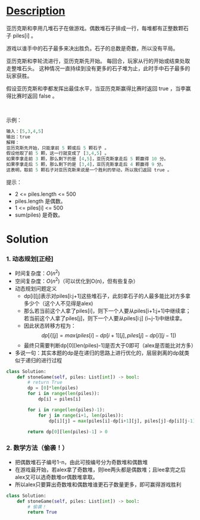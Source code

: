 # [Description](https://leetcode-cn.com/problems/stone-game)
亚历克斯和李用几堆石子在做游戏。偶数堆石子排成一行，每堆都有正整数颗石子 piles[i] 。

游戏以谁手中的石子最多来决出胜负。石子的总数是奇数，所以没有平局。

亚历克斯和李轮流进行，亚历克斯先开始。 每回合，玩家从行的开始或结束处取走整堆石头。 这种情况一直持续到没有更多的石子堆为止，此时手中石子最多的玩家获胜。

假设亚历克斯和李都发挥出最佳水平，当亚历克斯赢得比赛时返回 true ，当李赢得比赛时返回 false 。

 

示例：
```python
输入：[5,3,4,5]
输出：true
解释：
亚历克斯先开始，只能拿前 5 颗或后 5 颗石子 。
假设他取了前 5 颗，这一行就变成了 [3,4,5] 。
如果李拿走前 3 颗，那么剩下的是 [4,5]，亚历克斯拿走后 5 颗赢得 10 分。
如果李拿走后 5 颗，那么剩下的是 [3,4]，亚历克斯拿走后 4 颗赢得 9 分。
这表明，取前 5 颗石子对亚历克斯来说是一个胜利的举动，所以我们返回 true 。
```

提示：

- 2 <= piles.length <= 500
- piles.length 是偶数。
- 1 <= piles[i] <= 500
- sum(piles) 是奇数。


# Solution
### 1. 动态规划[正经]
- 时间复杂度：$O(n^2)$
- 空间复杂度：$O(n^2)$（可以优化到O(n)，但有些复杂）
- 动态规划问题定义
	- dp[i][j]表示对piles[i:j+1]这些堆石子，此刻拿石子的人最多能比对方多拿多少个（这个人不见得是alex)
	- 那么若当前这个人拿了piles[i]，则下一个人要从piles[i+1:j+1]中继续拿；若当前这个人拿了piles[j]，则下一个人要从piles[i:j] (i~j-1)中继续拿。
	- 因此状态转移方程为：
		$$
	dp[i][j]=max(piles[i]-dp[i+1][j], piles[j]-dp[i][j-1])
	$$
	- 最终只需要判断dp[0][len(piles)-1]是否大于0即可（alex是否能比对方多）
- 多说一句：其实本题的dp是在递归的思路上进行优化的，层层剥离的dp就类似于递归的进行过程
```python
class Solution:
    def stoneGame(self, piles: List[int]) -> bool:
        # return True
        dp = [0]*len(piles)
        for i in range(len(piles)):
            dp[i] = piles[i]

        for i in range(len(piles)-1):
            for j in range(i+1, len(piles)):
                dp[i][j] = max(piles[i]-dp[i+1][j], piles[j]-dp[i][j-1])

        return dp[0][len(piles)-1] > 0
```

### 2. 数学方法（偷袭！）
- 把偶数堆石子编号1-n，由此可按编号分为奇数堆和偶数堆
- 在游戏最开始，若alex拿了奇数堆，则lee两头都是偶数堆；且lee拿完之后alex又可以选奇数堆or偶数堆拿取。
- 所以alex只要算出奇数堆和偶数堆谁更石子数量更多，即可赢得游戏胜利
```python
class Solution:
    def stoneGame(self, piles: List[int]) -> bool:
        # 偷袭！
		return True
```